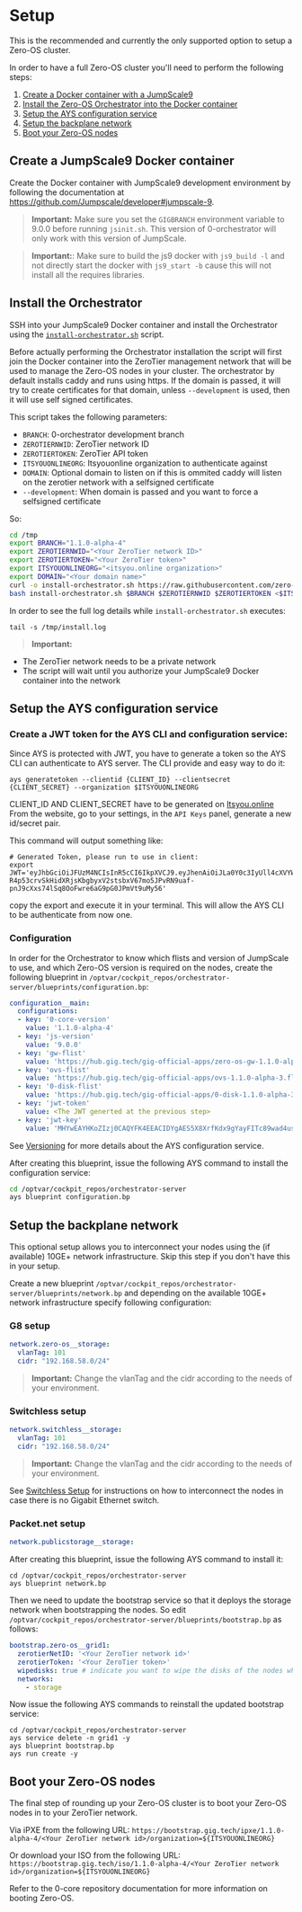 # Setup

This is the recommended and currently the only supported option to setup a Zero-OS cluster.

In order to have a full Zero-OS cluster you'll need to perform the following steps:
1. [Create a Docker container with a JumpScale9](#create-a-jumpscale9-docker-container)
2. [Install the Zero-OS Orchestrator into the Docker container](#install-the-orchestrator)
3. [Setup the AYS configuration service](#setup-the-ays-configuration-service)
4. [Setup the backplane network](#setup-the-backplane-network)
5. [Boot your Zero-OS nodes](#boot-your-zero-os-nodes)

## Create a JumpScale9 Docker container

Create the Docker container with JumpScale9 development environment by following the documentation at https://github.com/Jumpscale/developer#jumpscale-9.
> **Important:** Make sure you set the `GIGBRANCH` environment variable to 9.0.0 before running `jsinit.sh`. This version of 0-orchestrator will only work with this version of JumpScale.

> **Important:**: Make sure to build the js9 docker with `js9_build -l` and not directly start the docker with `js9_start -b` cause this will not install all the requires libraries.


## Install the Orchestrator

SSH into your JumpScale9 Docker container and install the Orchestrator using the [`install-orchestrator.sh`](../../scripts/install-orchestrator.sh) script.

Before actually performing the Orchestrator installation the script will first join the Docker container into the ZeroTier management network that will be used to manage the Zero-OS nodes in your cluster.
The orchestrator by default installs caddy and runs using https. If the domain is passed, it will try to create certificates for that domain, unless `--development` is used, then it will use self signed certificates.

This script takes the following parameters:
- `BRANCH`: 0-orchestrator development branch
- `ZEROTIERNWID`: ZeroTier network ID
- `ZEROTIERTOKEN`: ZeroTier API token
- `ITSYOUONLINEORG`: Itsyouonline organization to authenticate against
- `DOMAIN`: Optional domain to listen on if this is ommited caddy will listen on the zerotier network with a selfsigned certificate
- `--development`: When domain is passed and you want to force a selfsigned certificate

So:
```bash
cd /tmp
export BRANCH="1.1.0-alpha-4"
export ZEROTIERNWID="<Your ZeroTier network ID>"
export ZEROTIERTOKEN="<Your ZeroTier token>"
export ITSYOUONLINEORG="<itsyou.online organization>"
export DOMAIN="<Your domain name>"
curl -o install-orchestrator.sh https://raw.githubusercontent.com/zero-os/0-orchestrator/${BRANCH}/scripts/install-orchestrator.sh
bash install-orchestrator.sh $BRANCH $ZEROTIERNWID $ZEROTIERTOKEN <$ITSYOUONLINEORG> [<$DOMAIN> [--development]]
```

In order to see the full log details while `install-orchestrator.sh` executes:
```shell
tail -s /tmp/install.log
```

> **Important:**
- The ZeroTier network needs to be a private network
- The script will wait until you authorize your JumpScale9 Docker container into the network


## Setup the AYS configuration service

### Create a JWT token for the AYS CLI and configuration service:
Since AYS is protected with JWT, you have to generate a token so the AYS CLI can authenticate to AYS server.
The CLI provide and easy way to do it:
```shell
ays generatetoken --clientid {CLIENT_ID} --clientsecret {CLIENT_SECRET} --organization $ITSYOUONLINEORG
```
CLIENT_ID AND CLIENT_SECRET have to be generated on [Itsyou.online](https://itsyou.online)  
From the website, go to your settings, in the `API Keys` panel, generate a new id/secret pair.

This command will output something like:
```shell
# Generated Token, please run to use in client:
export JWT='eyJhbGciOiJFUzM4NCIsInR5cCI6IkpXVCJ9.eyJhenAiOiJLa0Y0c3IyUll4cXVYWTZlWjVtMWtic0dTbVJRIiwiZXhwIjoxNDk4MTM0MDMyLCJpc3MiOiJpdHN5b3VvbmxpbmUiLCJyZWZyZXNoX3Rva2VuIjoiU2xxLWVfY9ktSjBEalRDbmZPNzA1SDN1ZFN5UyIsInNjb3BlIjpbInVzZXI6bWVtYmVyb2Y6Z3JlZW5pdGdsb2JlLmVudmlyb25tZW50cy5iZS1nOC0zIl0sInVzZXJuYW1lIjoiemFpYm9uIn0.sKVUHPxSb6rxOMx1DKV8w0T0dpyuMya4fBgOV66VFl6-R4p53crvSkHidXRjsKbgbyxV2stsbxV67mo5JPvRN9uaf-pnJ9cXxs74lSq8OoFwre6aG9pG0JPmVt9uMy56'
```

copy the export and execute it in your terminal. This will allow the AYS CLI to be authenticate from now one.

### Configuration
In order for the Orchestrator to know which flists and version of JumpScale to use, and which Zero-OS version is required on the nodes, create the following blueprint in `/optvar/cockpit_repos/orchestrator-server/blueprints/configuration.bp`:

```yaml
configuration__main:
  configurations:
  - key: '0-core-version'
    value: '1.1.0-alpha-4'
  - key: 'js-version'
    value: '9.0.0'
  - key: 'gw-flist'
    value: 'https://hub.gig.tech/gig-official-apps/zero-os-gw-1.1.0-alpha-3.flist'
  - key: 'ovs-flist'
    value: 'https://hub.gig.tech/gig-official-apps/ovs-1.1.0-alpha-3.flist'
  - key: '0-disk-flist'
    value: 'https://hub.gig.tech/gig-official-apps/0-disk-1.1.0-alpha-3.flist'
  - key: 'jwt-token'
    value: <The JWT generted at the previous step>
  - key: 'jwt-key'
    value: 'MHYwEAYHKoZIzj0CAQYFK4EEACIDYgAES5X8XrfKdx9gYayFITc89wad4usrk0n27MjiGYvqalizeSWTHEpnd7oea9IQ8T5oJjMVH5cc0H5tFSKilFFeh//wngxIyny66+Vq5t5B0V0Ehy01+2ceEon2Y0XDkIKv'    
```

See [Versioning](versioning.md) for more details about the AYS configuration service.

After creating this blueprint, issue the following AYS command to install the configuration service:
```bash
cd /optvar/cockpit_repos/orchestrator-server
ays blueprint configuration.bp
```

## Setup the backplane network
This optional setup allows you to interconnect your nodes using the (if available) 10GE+ network infrastructure. Skip this step if you don't have this in your setup.

Create a new blueprint `/optvar/cockpit_repos/orchestrator-server/blueprints/network.bp` and depending on the available 10GE+ network infrastructure specify following configuration:

### G8 setup
```yaml
network.zero-os__storage:
  vlanTag: 101
  cidr: "192.168.58.0/24"
```
> **Important:** Change the vlanTag and the cidr according to the needs of your environment.

### Switchless setup
```yaml
network.switchless__storage:
  vlanTag: 101
  cidr: "192.168.58.0/24"
```
> **Important:** Change the vlanTag and the cidr according to the needs of your environment.

See [Switchless Setup](switchless.md) for instructions on how to interconnect the nodes in case there is no Gigabit Ethernet switch.

### Packet.net setup

```yaml
network.publicstorage__storage:
```

After creating this blueprint, issue the following AYS command to install it:
```shell
cd /optvar/cockpit_repos/orchestrator-server
ays blueprint network.bp
```

Then we need to update the bootstrap service so that it deploys the storage network when bootstrapping the nodes. So edit `/optvar/cockpit_repos/orchestrator-server/blueprints/bootstrap.bp` as follows:
```yaml
bootstrap.zero-os__grid1:
  zerotierNetID: '<Your ZeroTier network id>'
  zerotierToken: '<Your ZeroTier token>'
  wipedisks: true # indicate you want to wipe the disks of the nodes when adding them
  networks:
    - storage
```
Now issue the following AYS commands to reinstall the updated bootstrap service:
```shell
cd /optvar/cockpit_repos/orchestrator-server
ays service delete -n grid1 -y
ays blueprint bootstrap.bp
ays run create -y
```

## Boot your Zero-OS nodes
The final step of rounding up your Zero-OS cluster is to boot your Zero-OS nodes in to your ZeroTier network.

Via iPXE from the following URL: `https://bootstrap.gig.tech/ipxe/1.1.0-alpha-4/<Your ZeroTier network id>/organization=${ITSYOUONLINEORG}`

Or download your ISO from the following URL: `https://bootstrap.gig.tech/iso/1.1.0-alpha-4/<Your ZeroTier network id>/organization=${ITSYOUONLINEORG}`

Refer to the 0-core repository documentation for more information on booting Zero-OS.
